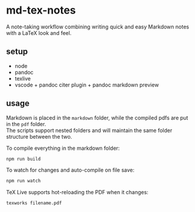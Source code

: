 # md-tex-notes

A note-taking workflow combining writing quick and easy Markdown notes with a LaTeX look and feel.

## setup

- node
- pandoc
- texlive
- vscode + pandoc citer plugin + pandoc markdown preview

## usage

Markdown is placed in the `markdown` folder, while the compiled pdfs are put in the `pdf` folder.  
The scripts support nested folders and will maintain the same folder structure between the two.

To compile everything in the markdown folder:

```sh
npm run build
```

To watch for changes and auto-compile on file save:

```sh
npm run watch
```

TeX Live supports hot-reloading the PDF when it changes:
```sh
texworks filename.pdf
```
